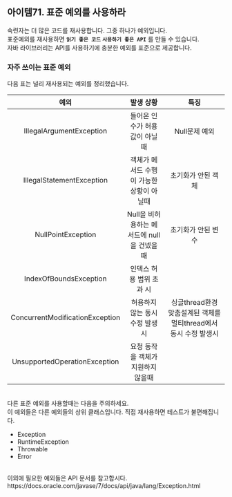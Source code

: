## 아이템71. 표준 예외를 사용하라
숙련자는 더 많은 코드를 재사용합니다. 그중 하나가 예외입니다. <br> 
표준예외를 재사용하면 <code>**읽기 좋은 코드**</code>  <code>**사용하기 좋은 API**</code> 를 만들 수 있습니다.<br>
자바 라이브러리는 API를 사용하기에 충분한 예외를 표준으로 제공합니다.

### 자주 쓰이는 표준 예외
다음 표는 널리 재사용되는 예외를 정리했습니다.

|예외|발생 상황|특징|
|:---:|:---:|:---:|
|IllegalArgumentException|들어온 인수가 허용값이 아닐때|Null문제 예외|
|IllegalStatementException|객체가 메서드 수행이 가능한 상황이 아닐때|초기화가 안된 객체|
|NullPointException|Null을 비허용하는 메서드에 null을 건넸을때|초기화가 안된 변수|
|IndexOfBoundsException|인덱스 허용 범위 초과 시||
|ConcurrentModificationException|허용하지 않는 동시 수정 발생 시|싱글thread환경 맞춤설계된 객체를 멀티thread에서 동시 수정 발생시|
|UnsupportedOperationException|요청 동작을 객체가 지원하지 않을때||

<br>
다른 표준 예외를 사용할때는 다음을 주의하세요. <br>
이 예외들은 다른 예외들의 상위 클래스입니다. 직접 재사용하면 테스트가 불편해집니다.

- Exception
- RuntimeException
- Throwable
- Error

<br>
이외에 필요한 예외들은 API 문서를 참고합시다.
https://docs.oracle.com/javase/7/docs/api/java/lang/Exception.html

